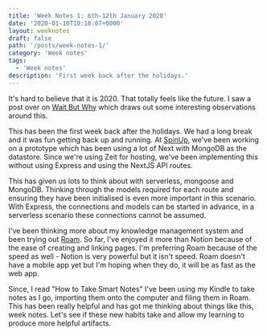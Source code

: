 ```yaml
---
title: 'Week Notes 1: 6th-12th January 2020'
date: '2020-01-10T10:18:07+0000'
layout: weeknotes
draft: false
path: '/posts/week-notes-1/'
category: 'Week notes'
tags:
  - 'Week notes'
description: 'First week back after the holidays.'
---
```


It's hard to believe that it is 2020. That totally feels like the future. I saw
a post over on [Wait But Why](https://waitbutwhy.com/2020/01/its-2020-and-youre-in-the-future.html)
which draws out some interesting observations around this.

This has been the first week back after the holidays. We had a long break and
it was fun getting back up and running. At [SpinUp](https://www.spin-up.io),
we've been working on a prototype which has been using a lot of Next with MongoDB
as the datastore. Since we're using Zeit for hosting, we've been implementing this
without using Express and using the NextJS API routes.

This has given us lots to think about with serverless, mongoose and MongoDB.
Thinking through the models required for each route and ensuring they have been
initialised is even more important in this scenario. With Express, the connections
and models can be started in advance, in a serverless scenario these connections
cannot be assumed.

I've been thinking more about my knowledge management system and been trying out
[Roam](https://www.roamresearch.com). So far, I've enjoyed it more than Notion
because of the ease of creating and linking pages. I'm preferring Roam because
of the speed as well - Notion is very powerful but it isn't speed. Roam doesn't
have a mobile app yet but I'm hoping when they do, it will be as fast as the
web app.

Since, I read "How to Take Smart Notes" I've been using my Kindle to take notes
as I go, importing them onto the computer and filing them in Roam. This has been
really helpful and has got me thinking about things like this, week notes. Let's
see if these new habits take and allow my learning to produce more helpful artifacts.

